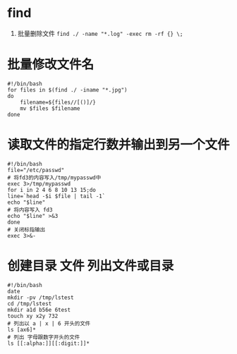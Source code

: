 # find
1. 批量删除文件
` find ./ -name "*.log" -exec rm -rf {} \; `

# 批量修改文件名
```
#!/bin/bash
for files in $(find ./ -iname "*.jpg")
do
    filename=${files//[()]/}
    mv $files $filename
done
```
# 读取文件的指定行数并输出到另一个文件
```
#!/bin/bash
file="/etc/passwd"
# 将fd3的内容写入/tmp/mypasswd中
exec 3>/tmp/mypasswd
for i in 2 4 6 8 10 13 15;do
line=`head -$i $file | tail -1`
echo "$line"
# 将内容写入 fd3
echo "$line" >&3
done
# 关闭标指输出
exec 3>&-
```
# 创建目录 文件 列出文件或目录
```
#!/bin/bash
date
mkdir -pv /tmp/lstest
cd /tmp/lstest
mkdir a1d b56e 6test
touch xy x2y 732
# 列出以 a | x | 6 开头的文件
ls [ax6]*
# 列出 字母跟数字开头的文件
ls [[:alpha:]][[:digit:]]*
```
